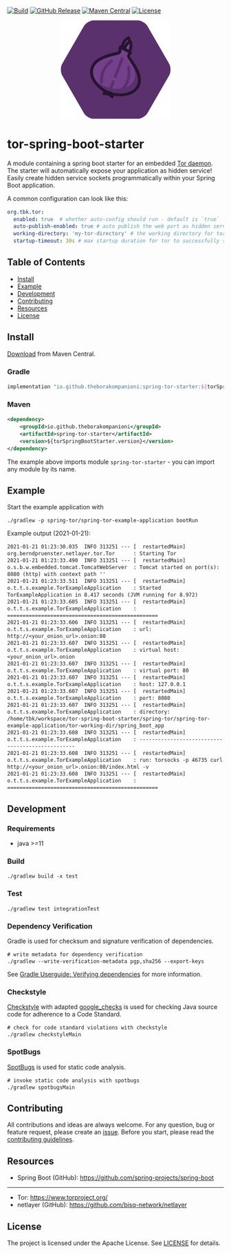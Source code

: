 [![Build](https://github.com/theborakompanioni/tor-spring-boot-starter/actions/workflows/build.yml/badge.svg)](https://github.com/theborakompanioni/tor-spring-boot-starter/actions/workflows/build.yml)
[![GitHub Release](https://img.shields.io/github/release/theborakompanioni/tor-spring-boot-starter.svg?maxAge=3600)](https://github.com/theborakompanioni/tor-spring-boot-starter/releases/latest)
[![Maven Central](https://img.shields.io/maven-central/v/io.github.theborakompanioni/spring-tor-core.svg?maxAge=3600)](https://search.maven.org/#search|g%3A%22io.github.theborakompanioni%22)
[![License](https://img.shields.io/github/license/theborakompanioni/tor-spring-boot-starter.svg?maxAge=2592000)](https://github.com/theborakompanioni/tor-spring-boot-starter/blob/master/LICENSE)


<p align="center">
    <img src="https://github.com/theborakompanioni/tor-spring-boot-starter/blob/master/docs/assets/images/logo.png" alt="Logo" width="255" />
</p>


tor-spring-boot-starter
===

A module containing a spring boot starter for an embedded [Tor daemon](https://www.torproject.org/).
The starter will automatically expose your application as hidden service!
Easily create hidden service sockets programmatically within your Spring Boot application.

A common configuration can look like this:
```yaml
org.tbk.tor:
  enabled: true  # whether auto-config should run - default is `true`
  auto-publish-enabled: true # auto publish the web port as hidden service - default is `true`
  working-directory: 'my-tor-directory' # the working directory for tor - default is `tor-working-dir`
  startup-timeout: 30s # max startup duration for tor to successfully start - default is `60s`
```

## Table of Contents

- [Install](#install)
- [Example](#example)  
- [Development](#development)
- [Contributing](#contributing)
- [Resources](#resources)
- [License](#license)


## Install

[Download](https://search.maven.org/#search|g%3A%22io.github.theborakompanioni%22) from Maven Central.

### Gradle
```groovy
implementation "io.github.theborakompanioni:spring-tor-starter:${torSpringBootStarterVersion}"
```

### Maven
```xml
<dependency>
    <groupId>io.github.theborakompanioni</groupId>
    <artifactId>spring-tor-starter</artifactId>
    <version>${torSpringBootStarter.version}</version>
</dependency>
```

The example above imports module `spring-tor-starter` - you can import any module by its name.

## Example

Start the example application with
```shell
./gradlew -p spring-tor/spring-tor-example-application bootRun
```

Example output (2021-01-21):
```
2021-01-21 01:23:30.035  INFO 313251 --- [  restartedMain] org.berndpruenster.netlayer.tor.Tor      : Starting Tor
2021-01-21 01:23:33.490  INFO 313251 --- [  restartedMain] o.s.b.w.embedded.tomcat.TomcatWebServer  : Tomcat started on port(s): 8080 (http) with context path ''
2021-01-21 01:23:33.511  INFO 313251 --- [  restartedMain] o.t.t.s.example.TorExampleApplication    : Started TorExampleApplication in 8.417 seconds (JVM running for 8.972)
2021-01-21 01:23:33.605  INFO 313251 --- [  restartedMain] o.t.t.s.example.TorExampleApplication    : =================================================
2021-01-21 01:23:33.606  INFO 313251 --- [  restartedMain] o.t.t.s.example.TorExampleApplication    : url: http://<your_onion_url>.onion:80
2021-01-21 01:23:33.607  INFO 313251 --- [  restartedMain] o.t.t.s.example.TorExampleApplication    : virtual host: <your_onion_url>.onion
2021-01-21 01:23:33.607  INFO 313251 --- [  restartedMain] o.t.t.s.example.TorExampleApplication    : virtual port: 80
2021-01-21 01:23:33.607  INFO 313251 --- [  restartedMain] o.t.t.s.example.TorExampleApplication    : host: 127.0.0.1
2021-01-21 01:23:33.607  INFO 313251 --- [  restartedMain] o.t.t.s.example.TorExampleApplication    : port: 8080
2021-01-21 01:23:33.607  INFO 313251 --- [  restartedMain] o.t.t.s.example.TorExampleApplication    : directory: /home/tbk/workspace/tor-spring-boot-starter/spring-tor/spring-tor-example-application/tor-working-dir/spring_boot_app
2021-01-21 01:23:33.608  INFO 313251 --- [  restartedMain] o.t.t.s.example.TorExampleApplication    : -------------------------------------------------
2021-01-21 01:23:33.608  INFO 313251 --- [  restartedMain] o.t.t.s.example.TorExampleApplication    : run: torsocks -p 46735 curl http://<your_onion_url>.onion:80/index.html -v
2021-01-21 01:23:33.608  INFO 313251 --- [  restartedMain] o.t.t.s.example.TorExampleApplication    : =================================================
```

## Development

### Requirements
- java >=11

### Build
```shell script
./gradlew build -x test
```
 
### Test
```shell script
./gradlew test integrationTest
```

### Dependency Verification
Gradle is used for checksum and signature verification of dependencies.

```shell script
# write metadata for dependency verification
./gradlew --write-verification-metadata pgp,sha256 --export-keys
```

See [Gradle Userguide: Verifying dependencies](https://docs.gradle.org/current/userguide/dependency_verification.html)
for more information.

### Checkstyle
[Checkstyle](https://github.com/checkstyle/checkstyle) with adapted [google_checks](https://github.com/checkstyle/checkstyle/blob/master/src/main/resources/google_checks.xml)
is used for checking Java source code for adherence to a Code Standard.

```shell script
# check for code standard violations with checkstyle
./gradlew checkstyleMain
```

### SpotBugs
[SpotBugs](https://spotbugs.github.io/) is used for static code analysis.

```shell script
# invoke static code analysis with spotbugs
./gradlew spotbugsMain
```


## Contributing
All contributions and ideas are always welcome. For any question, bug or feature request, 
please create an [issue](https://github.com/theborakompanioni/tor-spring-boot-starter/issues). 
Before you start, please read the [contributing guidelines](contributing.md).


## Resources

- Spring Boot (GitHub): https://github.com/spring-projects/spring-boot
---
- Tor: https://www.torproject.org/
- netlayer (GitHub): https://github.com/bisq-network/netlayer

## License

The project is licensed under the Apache License. See [LICENSE](LICENSE) for details.

